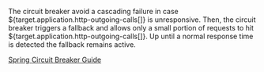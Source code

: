 The circuit breaker avoid a cascading failure in case ${target.application.http-outgoing-calls[]} is unresponsive. Then, the circuit breaker triggers a fallback and allows only a small portion of requests to hit ${target.application.http-outgoing-calls[]}. Up until a normal response time is detected the fallback remains active.

[Spring Circuit Breaker Guide](https://spring.io/guides/gs/circuit-breaker/)
